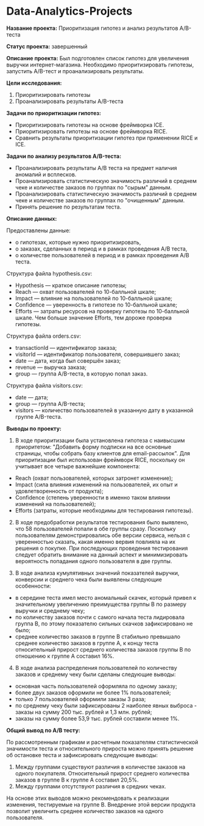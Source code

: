 # Data-Analytics-Projects

**Название проекта:** Приоритизация гипотез и анализ результатов A/B-теста

**Статус проекта:** завершенный

**Описание проекта:** Был подготовлен список гипотез для увеличения выручки интернет-магазина. Необходимо приоритизировать гипотезы, запустить A/B-тест и проанализировать результаты.

**Цели исследования:**

1. Приоритизировать гипотезы
2. Проанализировать результаты A/B-теста

**Задачи по приоритизации гипотез:**

- Приоритизировать гипотезы на основе фреймворка ICE.
- Приоритизировать гипотезы на основе фреймворка RICE.
- Сравнить результаты приоритизации гипотез при применении RICE и ICE.

**Задачи по анализу результатов A/B-теста:**

- Проанализировать результаты A/B теста на предмет наличия аномалий и всплесков.
- Проанализировать статистическую значимость различий в среднем чеке и количестве заказов по группах по "сырым" данным.
- Проанализировать статистическую значимость различий в среднем чеке и количестве заказов по группах по "очищенным" данным.
- Принять решение по результатам теста.

**Описание данных:**

Предоставлены данные:

- о гипотезах, которые нужно приоритизировать,
- о заказах, сделанных в период и в рамках проведения A/B теста,
- о количестве пользователей в период и в рамках проведения A/B теста.

Структура файла hypothesis.csv:

- Hypothesis — краткое описание гипотезы;
- Reach — охват пользователей по 10-балльной шкале;
- Impact — влияние на пользователей по 10-балльной шкале;
- Confidence — уверенность в гипотезе по 10-балльной шкале;
- Efforts — затраты ресурсов на проверку гипотезы по 10-балльной шкале. Чем больше значение Efforts, тем дороже проверка гипотезы.

Структура файла orders.csv:

- transactionId — идентификатор заказа;
- visitorId — идентификатор пользователя, совершившего заказ;
- date — дата, когда был совершён заказ;
- revenue — выручка заказа;
- group — группа A/B-теста, в которую попал заказ.

Структура файла visitors.csv:

- date — дата;
- group — группа A/B-теста;
- visitors — количество пользователей в указанную дату в указанной группе A/B-теста.

**Выводы по проекту:**

1. В ходе приоритизации была установлена гипотеза с наивысшим приоритетом: "Добавить форму подписки на все основные страницы, чтобы собрать базу клиентов для email-рассылок". Для приоритизации был использован фреймворк RICE, поскольку он учитывает все четыре важнейшие компонента:
- Reach (охват пользователей, которых затронет изменение);
- Impact (сила влияния изменений на пользователей, их опыт и удовлетворенность от продукта);
- Confidence (степень уверенности в именно таком влиянии изменений на пользователей);
- Efforts (затраты, которые необходимы для тестирования гипотезы).

2. В ходе предобработки результатов тестирования было выявлено, что 58 пользователей попали в обе группы сразу. Поскольку пользователям демонстрировались обе версии сервиса, нельзя с уверенностью сказать, какая именно вервия повлияла на их решения о покупке. При последующих проведения тестирования следует обратить внимание на данный аспект и минимизировать вероятность попадания одного пользователя в две группы.


3. В ходе анализа кумулятивных значений показателей выручки, конверсии и среднего чека были выявлены следующие особенности:
- в середине теста имел место аномальный скачек, который привел к значительному увеличению преимущества группы B по размеру выручки и среднему чеку;
- по количеству заказов почти с самого начала теста лидировала группа B, по этому показателю сильных скачков зафиксировано не было;
- среднее количество заказов в группе B стабильно превышало среднее количество заказов в группе А, к концу теста относительный прирост среднего количества заказов группы B по отношению к группе А составил 16%.

4. В ходе анализа распределения пользователей по количеству заказов и среднему чеку были сделаны следующие выводы:
- основная часть пользователей оформляла по одному заказу;
- более двух заказов оформили не более 1% пользователей;
- только 7 пользователей оформили заказы 3 раза;
- по среднему чеку были зафиксированы 2 наиболее явных выброса - заказы на сумму 200 тыс. рублей и 1,3 млн. рублей;
- заказы на сумму более 53,9 тыс. рублей составили менее 1%.

**Общий вывод по A/B тесту:**

По рассмотренным графикам и расчетным показателям статистической значимости теста и относительного прироста можно принять решение об остановке теста и зафиксировать следующие выводы:
1. Между группами существуют различия в количестве заказов на одного покупателя. Относительный прирост среднего количества заказов в группе B к группе А составил 20,5%.
2. Между группами отсутствуют различия в средних чеках.

На основе этих выводов можно рекомендовать к реализации изменения, тестируемые на группе B. Внедрение этой версии продукта позволит увеличить среднее количество заказов на одного пользователя.
